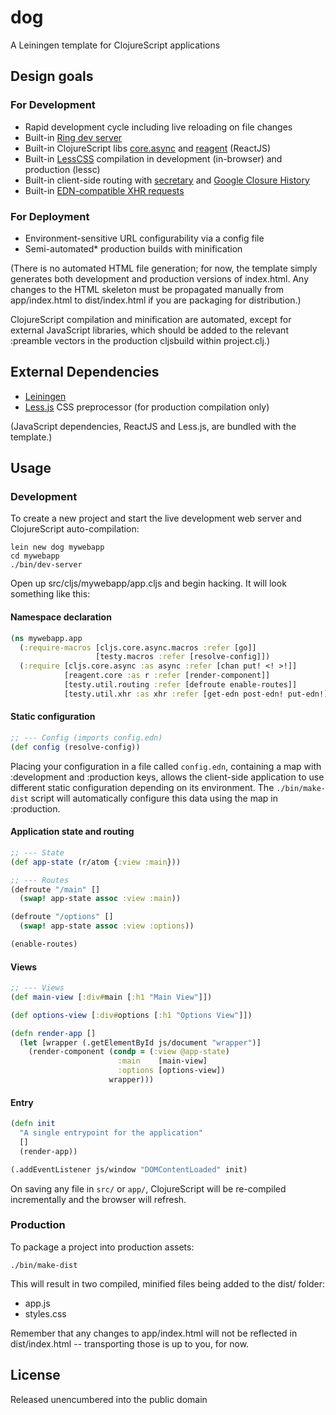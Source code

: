 # dog

A Leiningen template for ClojureScript applications

## Design goals

### For Development

- Rapid development cycle including live reloading on file changes
- Built-in [Ring dev server](https://github.com/weavejester/lein-ring)
- Built-in ClojureScript libs [core.async](https://clojure.github.io/core.async/) and [reagent](https://github.com/holmsand/reagent) (ReactJS)
- Built-in [LessCSS](http://lesscss.org/) compilation in development (in-browser) and production (lessc)
- Built-in client-side routing with [secretary](https://github.com/gf3/secretary) and [Google Closure History](http://docs.closure-library.googlecode.com/git/class_goog_History.html)
- Built-in [EDN-compatible XHR requests](https://github.com/pandeiro/dog/blob/master/src/leiningen/new/dog/xhr.cljs)

### For Deployment

- Environment-sensitive URL configurability via a config file
- Semi-automated* production builds with minification

(There is no automated HTML file generation; for now, the template simply
generates both development and production versions of index.html. Any changes to the
HTML skeleton must be propagated manually from app/index.html to dist/index.html if you
are packaging for distribution.)

ClojureScript compilation and minification are automated, except for external JavaScript
libraries, which should be added to the relevant :preamble vectors in the
production cljsbuild within project.clj.)

## External Dependencies

- [Leiningen](https://github.com/technomancy/leiningen)
- [Less.js](http://lesscss.org/) CSS preprocessor (for production compilation only)

(JavaScript dependencies, ReactJS and Less.js, are bundled with the template.)

## Usage

### Development

To create a new project and start the live development
web server and ClojureScript auto-compilation:

    lein new dog mywebapp
    cd mywebapp
    ./bin/dev-server

Open up src/cljs/mywebapp/app.cljs and begin hacking. It will look something
like this:

#### Namespace declaration

```clojure
(ns mywebapp.app
  (:require-macros [cljs.core.async.macros :refer [go]]
                   [testy.macros :refer [resolve-config]])
  (:require [cljs.core.async :as async :refer [chan put! <! >!]]
            [reagent.core :as r :refer [render-component]]
            [testy.util.routing :refer [defroute enable-routes]]
            [testy.util.xhr :as xhr :refer [get-edn post-edn! put-edn!]]))
```

#### Static configuration

```clojure
;; --- Config (imports config.edn)
(def config (resolve-config))
```

Placing your configuration in a file called `config.edn`, containing a map
with :development and :production keys, allows the client-side application to
use different static configuration depending on its environment. The
`./bin/make-dist` script will automatically configure this data using the map
in :production.

#### Application state and routing

```clojure
;; --- State
(def app-state (r/atom {:view :main}))

;; --- Routes
(defroute "/main" []
  (swap! app-state assoc :view :main))

(defroute "/options" []
  (swap! app-state assoc :view :options))

(enable-routes)
```

#### Views

```clojure
;; --- Views
(def main-view [:div#main [:h1 "Main View"]])

(def options-view [:div#options [:h1 "Options View"]])

(defn render-app []
  (let [wrapper (.getElementById js/document "wrapper")]
    (render-component (condp = (:view @app-state)
                        :main    [main-view]
                        :options [options-view])
                      wrapper)))
```

#### Entry

```clojure
(defn init
  "A single entrypoint for the application"
  []
  (render-app))

(.addEventListener js/window "DOMContentLoaded" init)
```

On saving any file in `src/` or `app/`, ClojureScript will be re-compiled incrementally
and the browser will refresh.

### Production

To package a project into production assets:

    ./bin/make-dist

This will result in two compiled, minified files being added
to the dist/ folder:

- app.js
- styles.css

Remember that any changes to app/index.html will not be reflected
in dist/index.html -- transporting those is up to you, for now.

## License

Released unencumbered into the public domain
